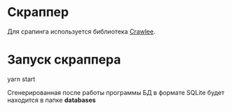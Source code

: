 # Скраппер
Для срапинга используется библиотека [Crawlee](https://crawlee.dev).

# Запуск скраппера
yarn start

Сгенерированная после работы программы БД в формате SQLite будет находится в папке **databases**
